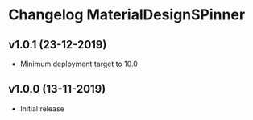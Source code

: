# Changelog MaterialDesignSPinner

## v1.0.1 (23-12-2019)
- Minimum deployment target to 10.0

## v1.0.0 (13-11-2019)
- Initial release
